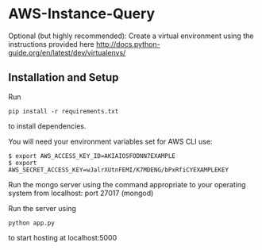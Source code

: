 # AWS-Instance-Query

Optional (but highly recommended): Create a virtual environment using the instructions provided here http://docs.python-guide.org/en/latest/dev/virtualenvs/

## Installation and Setup
Run
```
pip install -r requirements.txt
```
to install dependencies.

You will need your environment variables set for AWS CLI use:
```
$ export AWS_ACCESS_KEY_ID=AKIAIOSFODNN7EXAMPLE
$ export AWS_SECRET_ACCESS_KEY=wJalrXUtnFEMI/K7MDENG/bPxRfiCYEXAMPLEKEY
```
Run the mongo server using the command appropriate to your operating system from localhost: port 27017 (mongod)

Run the server using 
```
python app.py
```
to start hosting at localhost:5000
